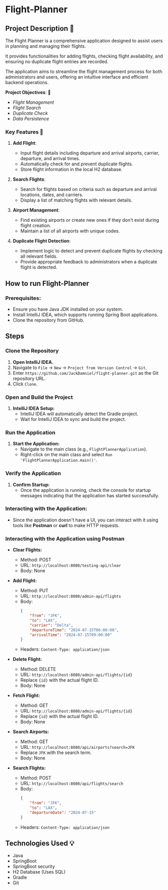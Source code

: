 # Flight-Planner 

## **Project Description** 📝

The Flight Planner is a comprehensive application designed to assist users in planning and managing their flights. 

It provides functionalities for adding flights, checking flight availability, and ensuring no duplicate flight entries are recorded.

The application aims to streamline the flight management process for both administrators and users, offering an intuitive interface and efficient backend operations.

**Project Objectives**: 📌
 - *Flight Management*
 - *Flight Search*
 - *Duplicate Check*
 - *Data Persistence*

### **Key Features** 📜
1. **Add Flight**:
   - Input flight details including departure and arrival airports, carrier, departure, and arrival times.
   - Automatically check for and prevent duplicate flights.
   - Store flight information in the local H2 database.

2. **Search Flights**:
   - Search for flights based on criteria such as departure and arrival locations, dates, and carriers.
   - Display a list of matching flights with relevant details.

3. **Airport Management**:
   - Find existing airports or create new ones if they don't exist during flight creation.
   - Maintain a list of all airports with unique codes.

4. **Duplicate Flight Detection**:
   - Implement logic to detect and prevent duplicate flights by checking all relevant fields.
   - Provide appropriate feedback to administrators when a duplicate flight is detected.
     

## **How to run Flight-Planner** 
### **Prerequisites:**
- Ensure you have Java JDK installed on your system.
- Install IntelliJ IDEA, which supports running Spring Boot applications.
- Clone the repository from GitHub.

## **Steps**

### Clone the Repository

1. **Open IntelliJ IDEA.**
2. Navigate to `File` -> `New` -> `Project from Version Control` -> `Git`.
3. Enter `https://github.com/JackDamniel/flight-planner.git` as the Git repository URL.
4. Click `Clone`.

### Open and Build the Project

1. **IntelliJ IDEA Setup:**
   - IntelliJ IDEA will automatically detect the Gradle project.
   - Wait for IntelliJ IDEA to sync and build the project.

### Run the Application

1. **Start the Application:**
   - Navigate to the main class (e.g., `FlightPlannerApplication`).
   - Right-click on the main class and select `Run 'FlightPlannerApplication.main()'`.

### Verify the Application

1. **Confirm Startup:**
   - Once the application is running, check the console for startup messages indicating that the application has started successfully.

### **Interacting with the Application:**
- Since the application doesn't have a UI, you can interact with it using tools like **Postman** or **curl** to make HTTP requests.

### **Interacting with the Application using Postman**

- **Clear Flights:**
  - Method: POST
  - URL: `http://localhost:8080/testing-api/clear`
  - Body: None

- **Add Flight:**
  - Method: PUT
  - URL: `http://localhost:8080/admin-api/flights`
  - Body: 
    ```json
    {
        "from": "JFK",
        "to": "LAX",
        "carrier": "Delta",
        "departureTime": "2024-07-15T06:00:00",
        "arrivalTime": "2024-07-15T09:00:00"
    }
    ```
  - Headers: `Content-Type: application/json`

- **Delete Flight:**
  - Method: DELETE
  - URL: `http://localhost:8080/admin-api/flights/{id}`
  - Replace `{id}` with the actual flight ID.
  - Body: None

- **Fetch Flight:**
  - Method: GET
  - URL: `http://localhost:8080/admin-api/flights/{id}`
  - Replace `{id}` with the actual flight ID.
  - Body: None

- **Search Airports:**
  - Method: GET
  - URL: `http://localhost:8080/api/airports?search=JFK`
  - Replace `JFK` with the search term.
  - Body: None

- **Search Flights:**
  - Method: POST
  - URL: `http://localhost:8080/api/flights/search`
  - Body:
    ```json
    {
        "from": "JFK",
        "to": "LAX",
        "departureDate": "2024-07-15"
    }
    ```
  - Headers: `Content-Type: application/json`

## **Technologies Used** 💡
- Java
- SpringBoot
- SpringBoot security
- H2 Database (Uses SQL)
- Gradle
- Git


